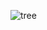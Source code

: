 ![tree](https://upload.wikimedia.org/wikipedia/commons/e/eb/Ash_Tree_-_geograph.org.uk_-_590710.jpg)
